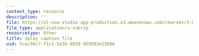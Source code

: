 ```yaml
---
content_type: resource
description: ''
file: https://ol-ocw-studio-app-production.s3.amazonaws.com/courses/3-021j-introduction-to-modeling-and-simulation-spring-2012/5cec94c7f1c15a3b9839959503e25686_bf5IWKhSWRo.vtt
file_type: application/x-subrip
resourcetype: Other
title: 3play caption file
uid: 5cec94c7-f1c1-5a3b-9839-959503e25686
---
```

